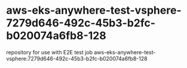 # aws-eks-anywhere-test-vsphere-7279d646-492c-45b3-b2fc-b020074a6fb8-128
repository for use with E2E test job aws-eks-anywhere-test-vsphere:7279d646-492c-45b3-b2fc-b020074a6fb8-128
